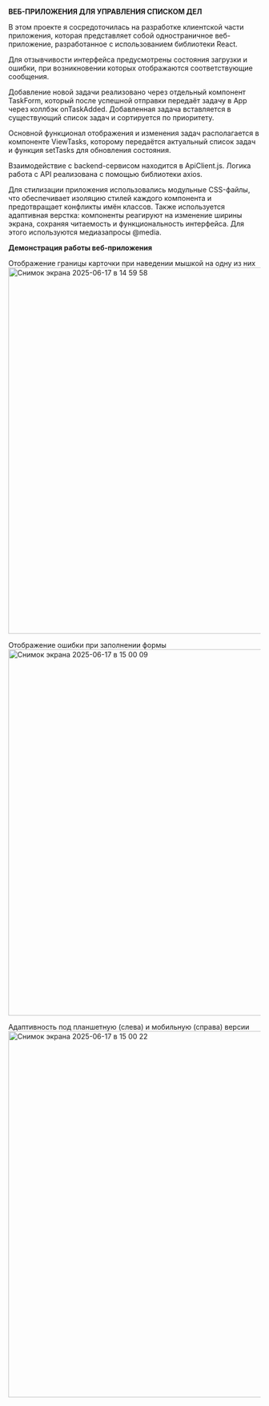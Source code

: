 **ВЕБ-ПРИЛОЖЕНИЯ ДЛЯ УПРАВЛЕНИЯ СПИСКОМ ДЕЛ**

В этом проекте я сосредоточилась на разработке клиентской части приложения, которая представляет собой одностраничное веб-приложение, разработанное с использованием библиотеки React. 

Для отзывчивости интерфейса предусмотрены состояния загрузки и ошибки, при возникновении которых отображаются соответствующие сообщения. 

Добавление новой задачи реализовано через отдельный компонент TaskForm, который после успешной отправки передаёт задачу в App через коллбэк onTaskAdded. Добавленная задача вставляется в существующий список задач и сортируется по приоритету.

Основной функционал отображения и изменения задач располагается в компоненте ViewTasks, которому передаётся актуальный список задач и функция setTasks для обновления состояния. 

Взаимодействие с backend-сервисом находится в ApiClient.js. Логика работа с API реализована с помощью библиотеки axios. 

Для стилизации приложения использовались модульные CSS-файлы, что обеспечивает изоляцию стилей каждого компонента и предотвращает конфликты имён классов. Также используется адаптивная верстка: компоненты реагируют на изменение ширины экрана, сохраняя читаемость и функциональность интерфейса. Для этого используются медиазапросы @media.

**Демонстрация работы веб-приложения**

Отображение границы карточки при наведении мышкой на одну из них
<img width="732" alt="Снимок экрана 2025-06-17 в 14 59 58" src="https://github.com/user-attachments/assets/699c8bbb-faee-4bff-a0cd-ba0dfb2f93a7" />

Отображение ошибки при заполнении формы
<img width="732" alt="Снимок экрана 2025-06-17 в 15 00 09" src="https://github.com/user-attachments/assets/92c4510d-8d50-4c8b-bddd-9926f280ba1f" />

Адаптивность под планшетную (слева) и мобильную (справа) версии
<img width="732" alt="Снимок экрана 2025-06-17 в 15 00 22" src="https://github.com/user-attachments/assets/7a7f1b49-861d-4ff5-8e98-88f3686714e7" />
